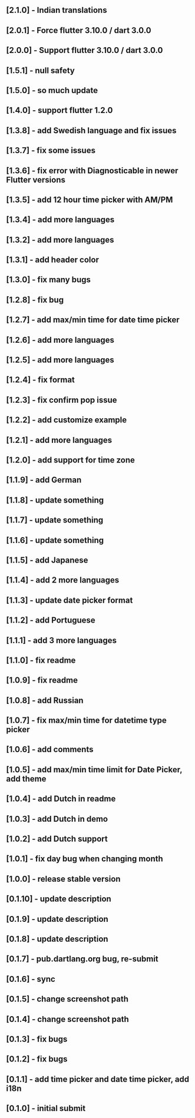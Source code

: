 ## [2.1.0] - Indian translations
## [2.0.1] - Force flutter 3.10.0 / dart 3.0.0
## [2.0.0] - Support flutter 3.10.0 / dart 3.0.0
## [1.5.1] - null safety
## [1.5.0] - so much update
## [1.4.0] - support flutter 1.2.0
## [1.3.8] - add Swedish language and fix issues
## [1.3.7] - fix some issues
## [1.3.6] - fix error with Diagnosticable in newer Flutter versions
## [1.3.5] - add 12 hour time picker with AM/PM
## [1.3.4] - add more languages
## [1.3.2] - add more languages
## [1.3.1] - add header color
## [1.3.0] - fix many bugs
## [1.2.8] - fix bug
## [1.2.7] - add max/min time for date time picker
## [1.2.6] - add more languages
## [1.2.5] - add more languages
## [1.2.4] - fix format
## [1.2.3] - fix confirm pop issue
## [1.2.2] - add customize example
## [1.2.1] - add more languages
## [1.2.0] - add support for time zone
## [1.1.9] - add German
## [1.1.8] - update something
## [1.1.7] - update something
## [1.1.6] - update something
## [1.1.5] - add Japanese
## [1.1.4] - add 2 more languages
## [1.1.3] - update date picker format
## [1.1.2] - add Portuguese
## [1.1.1] - add 3 more languages
## [1.1.0] - fix readme
## [1.0.9] - fix readme
## [1.0.8] - add Russian
## [1.0.7] - fix max/min time for datetime type picker
## [1.0.6] - add comments
## [1.0.5] - add max/min time limit for Date Picker, add theme
## [1.0.4] - add Dutch in readme
## [1.0.3] - add Dutch in demo
## [1.0.2] - add Dutch support
## [1.0.1] - fix day bug when changing month
## [1.0.0] - release stable version
## [0.1.10] - update description
## [0.1.9] - update description
## [0.1.8] - update description
## [0.1.7] - pub.dartlang.org bug, re-submit
## [0.1.6] - sync
## [0.1.5] - change screenshot path
## [0.1.4] - change screenshot path
## [0.1.3] - fix bugs
## [0.1.2] - fix bugs
## [0.1.1] - add time picker and date time picker, add i18n
## [0.1.0] - initial submit
